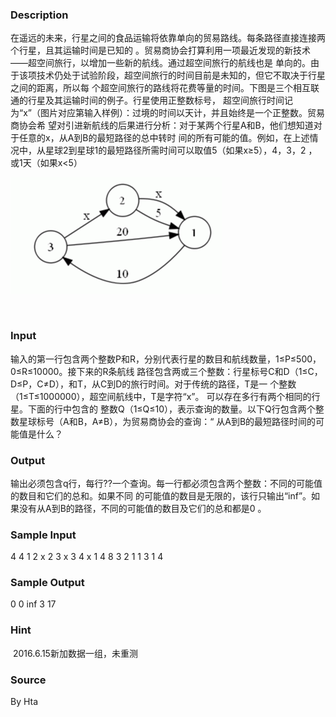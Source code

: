 
### Description

在遥远的未来，行星之间的食品运输将依靠单向的贸易路线。每条路径直接连接两个行星，且其运输时间是已知的
。贸易商协会打算利用一项最近发现的新技术——超空间旅行，以增加一些新的航线。通过超空间旅行的航线也是
单向的。由于该项技术仍处于试验阶段，超空间旅行的时间目前是未知的，但它不取决于行星之间的距离，所以每
个超空间旅行的路线将花费等量的时间。下图是三个相互联通的行星及其运输时间的例子。行星使用正整数标号，
超空间旅行时间记为“x”（图片对应第输入样例）：过境的时间以天计，并且始终是一个正整数。贸易商协会希
望对引进新航线的后果进行分析：对于某两个行星A和B，他们想知道对于任意的x，从A到B的最短路径的总中转时
间的所有可能的值。例如，在上述情况中，从星球2到星球1的最短路径所需时间可以取值5（如果x≥5），4，3，2
，或1天（如果x<5）

![](/JudgeOnline/upload/201403/aa.jpg)

 

### Input
输入的第一行包含两个整数P和R，分别代表行星的数目和航线数量，1≤P≤500，0≤R≤10000。接下来的R条航线
路径包含两或三个整数：行星标号C和D（1≤C，D≤P，C≠D），和T，从C到D的旅行时间。对于传统的路径，T是一
个整数（1≤T≤1000000），超空间航线中，T是字符“x”。 可以存在多行有两个相同的行星。下面的行中包含的
整数Q（1≤Q≤10），表示查询的数量。以下Q行包含两个整数星球标号（A和B，A≠B），为贸易商协会的查询：“
从A到B的最短路径时间的可能值是什么？





### Output
输出必须包含q行，每行??一个查询。每一行都必须包含两个整数：不同的可能值的数目和它们的总和。如果不同
的可能值的数目是无限的，该行只输出“inf”。如果没有从A到B的路径，不同的可能值的数目及它们的总和都是0
。





### Sample Input
4 4
1 2 x
2 3 x
3 4 x
1 4 8
3
2 1
1 3
1 4


### Sample Output
0 0
inf
3 17
### Hint
 2016.6.15新加数据一组，未重测
### Source
By Hta